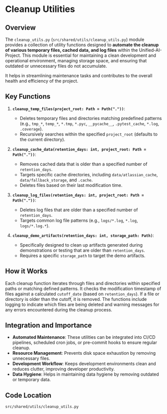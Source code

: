 # Cleanup Utilities

## Overview

The `cleanup_utils.py` (`src/shared/utils/cleanup_utils.py`) module provides a collection of utility functions designed to **automate the cleanup of various temporary files, cached data, and log files** within the Unified-AI-Project. This module is essential for maintaining a clean development and operational environment, managing storage space, and ensuring that outdated or unnecessary files do not accumulate.

It helps in streamlining maintenance tasks and contributes to the overall health and efficiency of the project.

## Key Functions

1.  **`cleanup_temp_files(project_root: Path = Path("."))`**:
    *   Deletes temporary files and directories matching predefined patterns (e.g., `tmp_*`, `temp_*`, `*.tmp`, `*.pyc`, `__pycache__`, `.pytest_cache`, `*.log`, `.coverage`).
    *   Recursively searches within the specified `project_root` (defaults to the current directory).

2.  **`cleanup_cache_data(retention_days: int, project_root: Path = Path("."))`**:
    *   Removes cached data that is older than a specified number of `retention_days`.
    *   Targets specific cache directories, including `data/atlassian_cache`, `data/fallback_storage`, and `.cache`.
    *   Deletes files based on their last modification time.

3.  **`cleanup_log_files(retention_days: int, project_root: Path = Path("."))`**:
    *   Deletes log files that are older than a specified number of `retention_days`.
    *   Targets common log file patterns (e.g., `logs/*.log`, `*.log`, `logs/*.log.*`).

4.  **`cleanup_demo_artifacts(retention_days: int, storage_path: Path)`**:
    *   Specifically designed to clean up artifacts generated during demonstrations or testing that are older than `retention_days`.
    *   Requires a specific `storage_path` to target the demo artifacts.

## How it Works

Each cleanup function iterates through files and directories within specified paths or matching defined patterns. It checks the modification timestamp of files against a calculated `cutoff_date` (based on `retention_days`). If a file or directory is older than the cutoff, it is removed. The functions include logging to indicate which files are being deleted and warning messages for any errors encountered during the cleanup process.

## Integration and Importance

-   **Automated Maintenance**: These utilities can be integrated into CI/CD pipelines, scheduled cron jobs, or pre-commit hooks to ensure regular cleanup.
-   **Resource Management**: Prevents disk space exhaustion by removing unnecessary files.
-   **Development Workflow**: Keeps development environments clean and reduces clutter, improving developer productivity.
-   **Data Hygiene**: Helps in maintaining data hygiene by removing outdated or temporary data.

## Code Location

`src/shared/utils/cleanup_utils.py`
